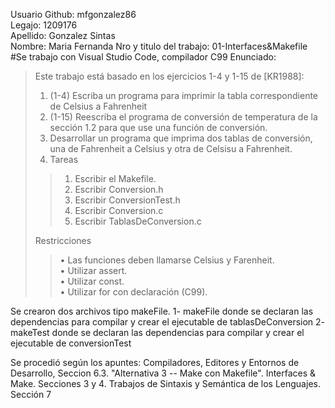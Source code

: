 
Usuario Github: mfgonzalez86  
Legajo: 1209176  
Apellido: Gonzalez Sintas  
Nombre:  Maria Fernanda
Nro y titulo del trabajo: 01-Interfaces&Makefile  
#Se trabajo con Visual Studio Code, compilador C99
Enunciado:   
>Este trabajo está basado en los ejercicios 1-4 y 1-15 de [KR1988]:  
>1. (1-4) Escriba un programa para imprimir la tabla correspondiente de Celsius a Fahrenheit  
>2. (1-15) Reescriba el programa de conversión de temperatura de la sección 1.2 para que use una función de conversión.  
>3. Desarrollar un programa que imprima dos tablas de conversión, una de Fahrenheit a Celsius y otra de Celsisu a Fahrenheit.  
>4. Tareas
>>1. Escribir el Makefile.
>>2. Escribir Conversion.h
>>3. Escribir ConversionTest.h
>>4. Escribir Conversion.c
>>5. Escribir TablasDeConversion.c   
>>
> Restricciones  
>>• Las funciones deben llamarse Celsius y Farenheit.  
>>• Utilizar assert.  
>>• Utilizar const.  
>>• Utilizar for con declaración (C99).  

Se crearon dos archivos tipo makeFile. 
1- makeFile donde se declaran las dependencias para compilar y crear el ejecutable de tablasDeConversion
2- makeTest donde se declaran las dependencias para compilar y crear el ejecutable de conversionTest

Se procedió según los apuntes:
Compiladores, Editores y Entornos de Desarrollo, Seccion 6.3. "Alternativa 3 -- Make con Makefile". 
Interfaces & Make. Secciones 3 y 4.
Trabajos de Sintaxis y Semántica de los Lenguajes. Sección 7
